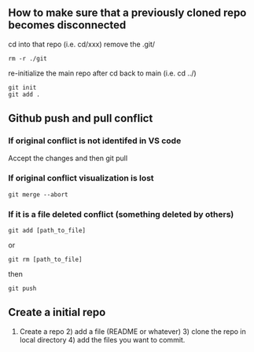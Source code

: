 ## How to make sure that a previously cloned repo becomes disconnected
cd into that repo (i.e. cd/xxx)
remove the .git/
```
rm -r ./git
```
re-initialize the main repo after cd back to main (i.e. cd ../)
```
git init
git add .
```


## Github push and pull conflict
### If original conflict is not identifed in VS code
Accept the changes and then git pull
### If original conflict visualization is lost
```
git merge --abort 
```

### If it is a file deleted conflict (something deleted by others)
```
git add [path_to_file]
```
or 
```
git rm [path_to_file]
```
then 
```
git push
```

## Create a initial repo
1) Create a repo 2) add a file (README or whatever) 3) clone the repo in local directory 4) add the files you want to commit.
